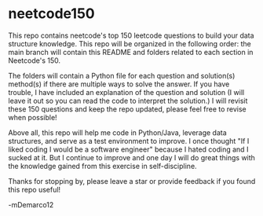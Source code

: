 # neetcode150
This repo contains neetcode's top 150 leetcode questions to build your data structure knowledge. 
This repo will be organized in the following order: the main branch will contain this README and folders related to each section in Neetcode's 150. 

The folders will contain a Python file for each question and solution(s) method(s) if there are multiple ways to solve the answer. If you have trouble, I have included an explanation of the question and solution (I will leave it out so you can read the code to interpret the solution.)
I will revisit these 150 questions and keep the repo updated, please feel free to revise when possible! 

Above all, this repo will help me code in Python/Java, leverage data structures, and serve as a test environment to improve. I once thought "If I liked coding I would be a software engineer" because I hated coding and I sucked at it. But I continue to improve and one day I will do great things with the knowledge gained from this exercise in self-discipline. 

Thanks for stopping by, please leave a star or provide feedback if you found this repo useful!

-mDemarco12
